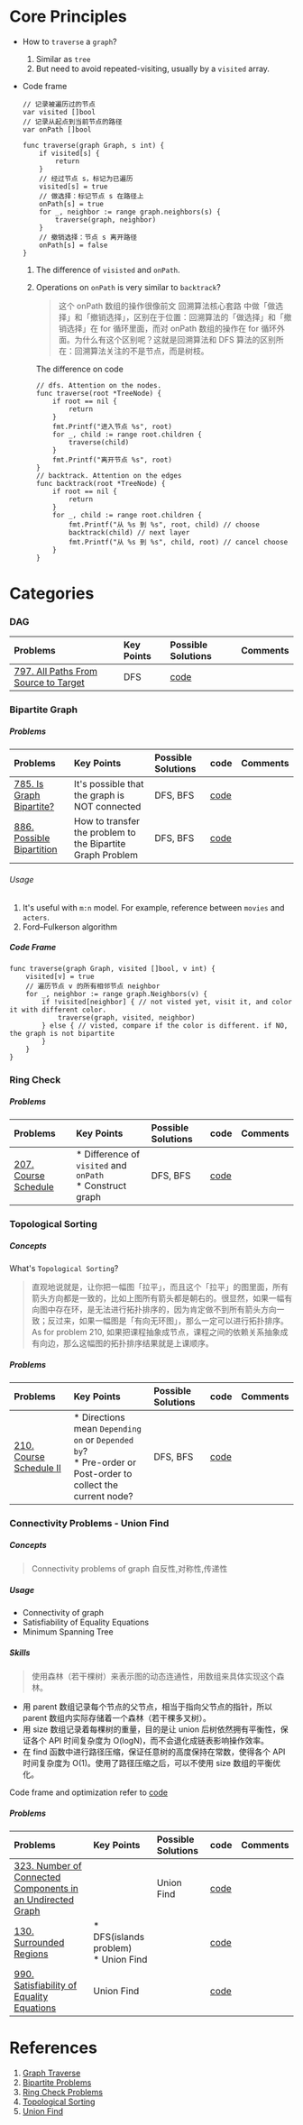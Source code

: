 
# Core Principles

* How to `traverse` a `graph`?    
    1. Similar as `tree` 
    2. But need to avoid repeated-visiting, usually by a `visited` array.

* Code frame

    ```
    // 记录被遍历过的节点
    var visited []bool
    // 记录从起点到当前节点的路径
    var onPath []bool

    func traverse(graph Graph, s int) {
        if visited[s] {
            return
        }
        // 经过节点 s，标记为已遍历
        visited[s] = true
        // 做选择：标记节点 s 在路径上
        onPath[s] = true
        for _, neighbor := range graph.neighbors(s) {
            traverse(graph, neighbor)
        }
        // 撤销选择：节点 s 离开路径
        onPath[s] = false
    }
    ```
    1. The difference of `visisted` and `onPath`.
    2. Operations on `onPath` is very similar to `backtrack`?
        >这个 onPath 数组的操作很像前文 回溯算法核心套路 中做「做选择」和「撤销选择」，区别在于位置：回溯算法的「做选择」和「撤销选择」在 for 循环里面，而对 onPath 数组的操作在 for 循环外面。为什么有这个区别呢？这就是回溯算法和 DFS 算法的区别所在：回溯算法关注的不是节点，而是树枝。
      
        The difference on code
        ```
        // dfs. Attention on the nodes.
        func traverse(root *TreeNode) {
            if root == nil {
                return
            }
            fmt.Printf("进入节点 %s", root)
            for _, child := range root.children {
                traverse(child)
            }
            fmt.Printf("离开节点 %s", root)
        }
        // backtrack. Attention on the edges
        func backtrack(root *TreeNode) {
            if root == nil {
                return
            }
            for _, child := range root.children {
                fmt.Printf("从 %s 到 %s", root, child) // choose
                backtrack(child) // next layer
                fmt.Printf("从 %s 到 %s", child, root) // cancel choose
            }
        }
        ```

# Categories

### DAG 

| Problems | Key Points | Possible Solutions | Comments |
| :- |:- |:- | :- | 
| [797. All Paths From Source to Target](https://leetcode.com/problems/all-paths-from-source-to-target/description/) | DFS | [code](graph_lc797.go) | | 

### Bipartite Graph 

##### Problems

| Problems | Key Points | Possible Solutions | code| Comments |
| :- |:- |:- | :- | :-- |
| [785. Is Graph Bipartite?](https://leetcode.com/problems/is-graph-bipartite/description/) | It's possible that the graph is NOT connected | DFS, BFS | [code](graph_lc785.go) | | 
| [886. Possible Bipartition](https://leetcode.com/problems/possible-bipartition/description/) | How to transfer the problem to the Bipartite Graph Problem | DFS, BFS| [code](graph_lc886.go) | | 

###### Usage
1. It's useful with `m:n` model. For example, reference between `movies` and `acters`. 
2. Ford–Fulkerson algorithm


##### Code Frame
```
func traverse(graph Graph, visited []bool, v int) {
	visited[v] = true
    // 遍历节点 v 的所有相邻节点 neighbor
	for _, neighbor := range graph.Neighbors(v) {
		if !visited[neighbor] { // not visted yet, visit it, and color it with different color.
			traverse(graph, visited, neighbor)
		} else { // visted, compare if the color is different. if NO, the graph is not bipartite
		}
	}
}
```

### Ring Check

##### Problems

| Problems | Key Points | Possible Solutions | code| Comments |
| :- |:- |:- | :- | :-- |
| [207. Course Schedule](https://leetcode.com/problems/course-schedule/description/) | * Difference of `visited` and `onPath`<br>* Construct graph | DFS, BFS | [code](graph_lc207.go) | | 


### Topological Sorting

##### Concepts

What's `Topological Sorting`?
>直观地说就是，让你把一幅图「拉平」，而且这个「拉平」的图里面，所有箭头方向都是一致的，比如上图所有箭头都是朝右的。很显然，如果一幅有向图中存在环，是无法进行拓扑排序的，因为肯定做不到所有箭头方向一致；反过来，如果一幅图是「有向无环图」，那么一定可以进行拓扑排序。As for problem 210, 如果把课程抽象成节点，课程之间的依赖关系抽象成有向边，那么这幅图的拓扑排序结果就是上课顺序。

##### Problems

| Problems | Key Points | Possible Solutions | code| Comments |
| :- |:- |:- | :- | :-- |
| [210. Course Schedule II](https://leetcode.com/problems/course-schedule-ii/description/) | * Directions mean `Depending on` or `Depended by`? <br>* Pre-order or Post-order to collect the current node? | DFS, BFS | [code](graph_lc210.go) | | 


### Connectivity Problems - Union Find 

##### Concepts

>Connectivity problems of graph
>自反性,对称性,传递性


##### Usage

* Connectivity of graph
* Satisfiability of Equality Equations
* Minimum Spanning Tree

##### Skills 

>使用森林（若干棵树）来表示图的动态连通性，用数组来具体实现这个森林。
* 用 parent 数组记录每个节点的父节点，相当于指向父节点的指针，所以 parent 数组内实际存储着一个森林（若干棵多叉树）。
* 用 size 数组记录着每棵树的重量，目的是让 union 后树依然拥有平衡性，保证各个 API 时间复杂度为 O(logN)，而不会退化成链表影响操作效率。
* 在 find 函数中进行路径压缩，保证任意树的高度保持在常数，使得各个 API 时间复杂度为 O(1)。使用了路径压缩之后，可以不使用 size 数组的平衡优化。

Code frame and optimization refer to [code](./common.go)

##### Problems

| Problems | Key Points | Possible Solutions | code| Comments |
| :- |:- |:- | :- | :-- |
| [323. Number of Connected Components in an Undirected Graph](https://leetcode.com/problems/number-of-connected-components-in-an-undirected-graph/description/) | | Union Find | [code](graph_lc323.go) | | 
| [130. Surrounded Regions](https://leetcode.com/problems/surrounded-regions/description/) | * DFS(islands problem) <br>* Union Find | | [code](graph_lc130.go) | | 
| [990. Satisfiability of Equality Equations](https://leetcode.com/problems/satisfiability-of-equality-equations/description/) | Union Find | | [code](graph_lc990.go) | | 

# References
1. [Graph Traverse](https://labuladong.online/algo/data-structure/graph-traverse/)
2. [Bipartite Problems](https://labuladong.online/algo/data-structure/bipartite-graph/)
3. [Ring Check Problems](https://labuladong.online/algo/data-structure/topological-sort/)
4. [Topological Sorting](https://labuladong.online/algo/data-structure/topological-sort/)
5. [Union Find](https://labuladong.online/algo/data-structure/union-find/)
